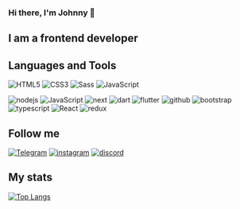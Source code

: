 ### Hi there, I'm Johnny 👋

## I am a frontend developer

## Languages and Tools
![HTML5](https://img.shields.io/badge/-html5-090909?style=for-the-badge&logo=html5&color=grey)
![CSS3](https://img.shields.io/badge/-CSS3-090909?style=for-the-badge&logo=CSS3&color=grey)
![Sass](https://img.shields.io/badge/-Sass-090909?style=for-the-badge&logo=sass&color=grey)
![JavaScript](https://img.shields.io/badge/-JavaScript-090909?style=for-the-badge&logo=javascript&color=grey)
<!--![Webpack](https://img.shields.io/badge/-Webpack-090909?style=for-the-badge&logo=webpack)--> 
![nodejs](https://img.shields.io/badge/-node.js-030203?style=for-the-badge&logo=node.js&color=grey)
![JavaScript](https://img.shields.io/badge/-react.js-090909?style=for-the-badge&logo=react&color=grey)
![next](https://img.shields.io/badge/next.js-%2320232a.svg?style=for-the-badge&logo=next&color=grey)
![dart](https://img.shields.io/badge/-dart-090909?style=for-the-badge&logo=dart&color=grey)
![flutter](https://img.shields.io/badge/-flutter-090909?style=for-the-badge&logo=flutter&color=grey)
![github](https://img.shields.io/badge/-github-090909?style=for-the-badge&logo=git&color=grey)
![bootstrap](https://img.shields.io/badge/-bootstrap-090909?style=for-the-badge&logo=bootstrap&color=grey)
![typescript](https://img.shields.io/badge/-typescript-090909?style=for-the-badge&logo=typescript&color=grey)
![React](https://img.shields.io/badge/zustand-%2320232a.svg?style=for-the-badge&logo=react&color=grey)
![redux](https://img.shields.io/badge/-redux-090909?style=for-the-badge&logo=redux&color=grey)

## Follow me
[![Telegram](https://img.shields.io/badge/-telegram-090909?style=for-the-badge&logo=telegram&color=grey)](https://t.me/Polzovatel_000)
[![instagram](https://img.shields.io/badge/-instagram-090909?style=for-the-badge&logo=instagram&color=grey)](https://www.instagram.com/jonibek_9800)
[![discord](https://img.shields.io/badge/-discord-090909?style=for-the-badge&logo=discord&color=grey)](https://discord.com/Jony9800)

## My stats
[![Top Langs](https://github-readme-stats.vercel.app/api/top-langs/?username=Jonibek9800&layout=pie)](https://github.com/Jonibek9800/github-readme-stats)
